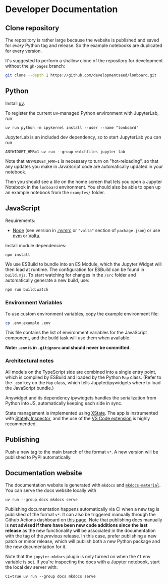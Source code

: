 # Developer Documentation

## Clone repository

The repository is rather large because the website is published and saved for _every_ Python tag and release. So the example notebooks are duplicated for every version.

It's suggested to perform a shallow clone of the repository for development without the `gh-pages` branch:

```bash
git clone --depth 1 https://github.com/developmentseed/lonboard.git
```

## Python

Install [uv](https://docs.astral.sh/uv/).

To register the current uv-managed Python environment with JupyterLab, run

```
uv run python -m ipykernel install --user --name "lonboard"
```

JupyterLab is an included dev dependency, so to start JupyterLab you can run

```
ANYWIDGET_HMR=1 uv run --group watchfiles jupyter lab
```

Note that `ANYWIDGET_HMR=1` is necessary to turn on "hot-reloading", so that any
updates you make in JavaScript code are automatically updated in your notebook.

Then you should see a tile on the home screen that lets you open a Jupyter Notebook in the `lonboard` environment. You should also be able to open up an example notebook from the `examples/` folder.

## JavaScript

Requirements:

- [Node](http://nodejs.org/) (see version in [.nvmrc](./.nvmrc) or `"volta"` section of `package.json`) or use [nvm](https://github.com/creationix/nvm) or [Volta](https://volta.sh).

Install module dependencies:

```sh
npm install
```

We use ESBuild to bundle into an ES Module, which the Jupyter Widget will then load at runtime. The configuration for ESBuild can be found in `build.mjs`. To start watching for changes in the `/src` folder and automatically generate a new build, use:

```sh
npm run build:watch
```

### Environment Variables

To use custom environment variables, copy the example environment file:

```sh
cp .env.example .env
```

This file contains the list of environment variables for the JavaScript component, and the build task will use them when available.

**Note: `.env` is in `.gitignore` and should never be committed.**

### Architectural notes

All models on the TypeScript side are combined into a single entry point, which is compiled by ESBuild and loaded by the Python `Map` class. (Refer to the `_esm` key on the `Map` class, which tells Jupyter/ipywidgets where to load the JavaScript bundle.)

Anywidget and its dependency ipywidgets handles the serialization from Python into JS, automatically keeping each side in sync.

State management is implemented using [XState](https://stately.ai/docs/xstate). The app is instrumented with [Stately Inspector](https://stately.ai/docs/inspector), and the use of the [VS Code extension](https://stately.ai/docs/xstate-vscode-extension) is highly recommended.

## Publishing

Push a new tag to the main branch of the format `v*`. A new version will be published to PyPI automatically.

## Documentation website

The documentation website is generated with `mkdocs` and [`mkdocs-material`](https://squidfunk.github.io/mkdocs-material). You can serve the docs website locally with

```
uv run --group docs mkdocs serve
```

Publishing documentation happens automatically via CI when a new tag is published of the format `v*`. It can also be triggered manually through the Github Actions dashboard on [this page](https://github.com/developmentseed/lonboard/actions/workflows/deploy-mkdocs.yml). Note that publishing docs manually is **not advised if there have been new code additions since the last release** as the new functionality will be associated in the documentation with the tag of the _previous_ release. In this case, prefer publishing a new patch or minor release, which will publish both a new Python package and the new documentation for it.

Note that the `jupyter-mkdocs` plugin is only turned on when the `CI` env variable is set. If you're inspecting the docs with a Jupyter notebook, start the local dev server with:

```
CI=true uv run --group docs mkdocs serve
```
